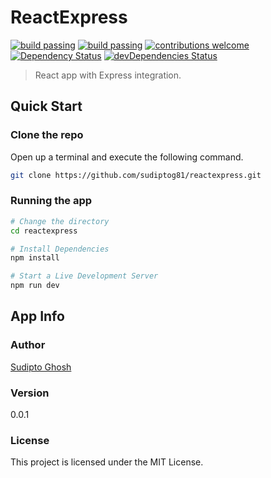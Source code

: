 # ReactExpress

[![build passing](https://img.shields.io/appveyor/ci/sudiptog81/reactexpress.svg?logo=appveyor&style=flat-square)](https://github.com/sudiptog81/reactexpress) [![build passing](https://img.shields.io/circleci/project/github/sudiptog81/reactexpress.svg?logo=circleci&style=flat-square)](https://github.com/sudiptog81/reactexpress) [![contributions welcome](https://img.shields.io/badge/contributions-welcome-brightgreen.svg?style=flat-square)](https://github.com/sudiptog81/reactexpress/issues) [![Dependency Status](https://img.shields.io/david/sudiptog81/reactexpress.svg?style=flat-square)](https://david-dm.org/sudiptog81/reactexpress) [![devDependencies Status](https://img.shields.io/david/dev/sudiptog81/reactexpress.svg?style=flat-square)](https://david-dm.org/sudiptog81/reactexpress?type=dev)

> React app with Express integration.

## Quick Start

### Clone the repo

Open up a terminal and execute the following command.

```bash
git clone https://github.com/sudiptog81/reactexpress.git
```

### Running the app

```bash
# Change the directory
cd reactexpress

# Install Dependencies
npm install

# Start a Live Development Server
npm run dev
```

## App Info

### Author

[Sudipto Ghosh](https://sudipto.ghosh.pro)

### Version

0.0.1

### License

This project is licensed under the MIT License.

